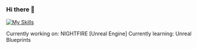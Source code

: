 ### Hi there 👋
[![My Skills](https://skillicons.dev/icons?i=py,cs,discord,dotnet,unreal)](https://skillicons.dev)

Currently working on: NIGHTFIRE [Unreal Engine]
Currently learning: Unreal Blueprints


<!--
**brokedev/brokedev** is a ✨ _special_ ✨ repository because its `README.md` (this file) appears on your GitHub profile.

Here are some ideas to get you started:

- 🔭 I’m currently working on ...
- 🌱 I’m currently learning ...
- 👯 I’m looking to collaborate on ...
- 🤔 I’m looking for help with ...
- 💬 Ask me about ...
- 📫 How to reach me: ...
- 😄 Pronouns: ...
- ⚡ Fun fact: ...
-->
